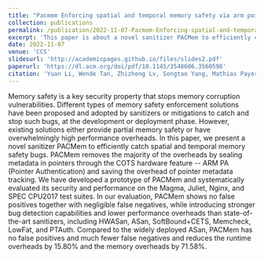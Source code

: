 ```yaml
---
title: "Pacmem Enforcing spatial and temporal memory safety via arm pointer authentication"
collection: publications
permalink: /publication/2022-11-07-Pacmem-Enforcing-spatial-and-temporal-memory-safety-via-arm-pointer-authentication
excerpt: 'This paper is about a novel sanitizer PACMem to efficiently catch spatial and temporal memory safety bugs.'
date: 2022-11-07
venue: 'CCS'
slidesurl: 'http://academicpages.github.io/files/slides2.pdf'
paperurl: 'https://dl.acm.org/doi/pdf/10.1145/3548606.3560598'
citation: 'Yuan Li, Wende Tan, Zhizheng Lv, Songtao Yang, Mathias Payer, Ying Liu, and Chao Zhang. 2022. PACMem: Enforcing Spatial and Temporal Memory Safety via ARM Pointer Authentication. In Proceedings of the 2022 ACM SIGSAC Conference on Computer and Communications Security (CCS22). Association for Computing Machinery, New York, NY, USA, 1901–1915. https://doi.org/10.1145/3548606.3560598.'
---
```


Memory safety is a key security property that stops memory corruption vulnerabilities. Different types of memory safety enforcement solutions have been proposed and adopted by sanitizers or mitigations to catch and stop such bugs, at the development or deployment phase. However, existing solutions either provide partial memory safety or have overwhelmingly high performance overheads.
In this paper, we present a novel sanitizer PACMem to efficiently catch spatial and temporal memory safety bugs. PACMem removes the majority of the overheads by sealing metadata in pointers through the COTS hardware feature -- ARM PA (Pointer Authentication) and saving the overhead of pointer metadata tracking. We have developed a prototype of PACMem and systematically evaluated its security and performance on the Magma, Juliet, Nginx, and SPEC CPU2017 test suites. In our evaluation, PACMem shows no false positives together with negligible false negatives, while introducing stronger bug detection capabilities and lower performance overheads than state-of-the-art sanitizers, including HWASan, ASan, SoftBound+CETS, Memcheck, LowFat, and PTAuth. Compared to the widely deployed ASan, PACMem has no false positives and much fewer false negatives and reduces the runtime overheads by 15.80% and the memory overheads by 71.58%.
